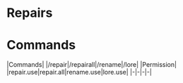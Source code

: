 # Repairs

# Commands

|Commands|
|/repair|/repairall|/rename|/lore|
|Permission|
|repair.use|repair.all|rename.use|lore.use|
|-|-|-|-|


